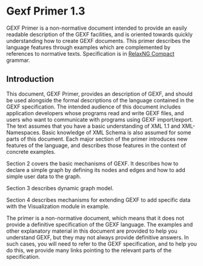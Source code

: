 # Gexf Primer 1.3
GEXF Primer is a non-normative document intended to provide an easily readable description of the GEXF facilities, and is oriented towards quickly understanding how to create GEXF documents. This primer describes the language features through examples which are complemented by references to normative texts. Specification is in [RelaxNG Compact](http://relaxng.org/compact-tutorial-20030326.html) grammar.

## Introduction
This document, GEXF Primer, provides an description of GEXF, and should be used alongside the formal descriptions of the language contained in the GEXF specification. The intended audience of this document includes application developers whose programs read and write GEXF files, and users who want to communicate with programs using GEXF import/export. The text assumes that you have a basic understanding of XML 1.1 and  XML-Namespaces. Basic knowledge of XML Schema is also assumed for some parts of this document. Each major section of the primer introduces new features of the language, and describes those features in the context of concrete examples.

Section 2 covers the basic mechanisms of GEXF. It describes how to declare a simple graph by defining its nodes and edges and how to add simple user data to the graph.

Section 3 describes dynamic graph model.

Section 4 describes mechanisms for extending GEXF to add specific data with the Visualization module in example.

The primer is a non-normative document, which means that it does not provide a definitive specification of the GEXF language. The examples and other explanatory material in this document are provided to help you understand GEXF, but they may not always provide definitive answers. In such cases, you will need to refer to the GEXF specification, and to help you do this, we provide many links pointing to the relevant parts of the specification.


